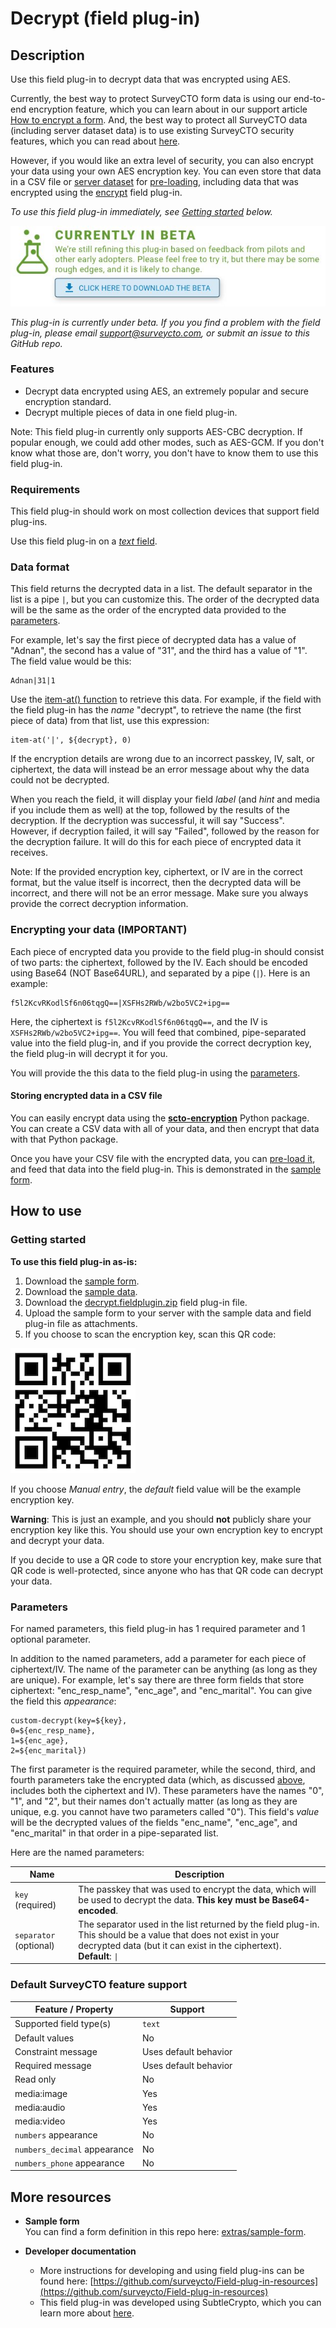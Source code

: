 # Decrypt (field plug-in)

## Description

Use this field plug-in to decrypt data that was encrypted using AES.

Currently, the best way to protect SurveyCTO form data is using our end-to-end encryption feature, which you can learn about in our support article [How to encrypt a form](https://support.surveycto.com/hc/en-us/articles/16472121582483). And, the best way to protect all SurveyCTO data (including server dataset data) is to use existing SurveyCTO security features, which you can read about [here](https://github.com/surveycto/decrypt/blob/main/extras/best_encryption.md).

However, if you would like an extra level of security, you can also encrypt your data using your own AES encryption key. You can even store that data in a CSV file or [server dataset](https://support.surveycto.com/hc/en-us/articles/11854064982675) for [pre-loading](https://docs.surveycto.com/02-designing-forms/03-advanced-topics/03.preloading.html), including data that was encrypted using the [encrypt](https://github.com/surveycto/encrypt/blob/main/README.md) field plug-in.

*To use this field plug-in immediately, see [Getting started](#getting-started) below.*

[![](extras/readme-images/beta-release-download.jpg)](https://github.com/surveycto/decrypt/raw/main/decrypt.fieldplugin.zip)

*This plug-in is currently under beta. If you you find a problem with the field plug-in, please email support@surveycto.com, or submit an issue to this GitHub repo.*

### Features

* Decrypt data encrypted using AES, an extremely popular and secure encryption standard.
* Decrypt multiple pieces of data in one field plug-in.

Note: This field plug-in currently only supports AES-CBC decryption. If popular enough, we could add other modes, such as AES-GCM. If you don't know what those are, don't worry, you don't have to know them to use this field plug-in.

### Requirements

This field plug-in should work on most collection devices that support field plug-ins.

Use this field plug-in on a [*text* field](https://docs.surveycto.com/02-designing-forms/01-core-concepts/03a.field-types-text.html).

### Data format

This field returns the decrypted data in a list. The default separator in the list is a pipe `|`, but you can customize this. The order of the decrypted data will be the same as the order of the encrypted data provided to the [parameters](#parameters).

For example, let's say the first piece of decrypted data has a value of "Adnan", the second has a value of "31", and the third has a value of "1". The field value would be this:

```
Adnan|31|1
```

Use the [item-at() function](https://docs.surveycto.com/02-designing-forms/01-core-concepts/09.expressions.html#Help_Forms_item-at) to retrieve this data. For example, if the field with the field plug-in has the *name* "decrypt", to retrieve the name (the first piece of data) from that list, use this expression:

```
item-at('|', ${decrypt}, 0)
```

If the encryption details are wrong due to an incorrect passkey, IV, salt, or ciphertext, the data will instead be an error message about why the data could not be decrypted.

When you reach the field, it will display your field *label* (and *hint* and media if you include them as well) at the top, followed by the results of the decryption. If the decryption was successful, it will say "Success". However, if decryption failed, it will say "Failed", followed by the reason for the decryption failure. It will do this for each piece of encrypted data it receives.

Note: If the provided encryption key, ciphertext, or IV are in the correct format, but the value itself is incorrect, then the decrypted data will be incorrect, and there will not be an error message. Make sure you always provide the correct decryption information.

### Encrypting your data (IMPORTANT)

Each piece of encrypted data you provide to the field plug-in should consist of two parts: the ciphertext, followed by the IV. Each should be encoded using Base64 (NOT Base64URL), and separated by a pipe (`|`). Here is an example:

```
f5l2KcvRKodlSf6n06tqgQ==|XSFHs2RWb/w2bo5VC2+ipg==
```

Here, the ciphertext is `f5l2KcvRKodlSf6n06tqgQ==`, and the IV is `XSFHs2RWb/w2bo5VC2+ipg==`. You will feed that combined, pipe-separated value into the field plug-in, and if you provide the correct decryption key, the field plug-in will decrypt it for you.

You will provide the this data to the field plug-in using the [parameters](#parameters).

#### Storing encrypted data in a CSV file

You can easily encrypt data using the [**scto-encryption**](https://github.com/surveycto/scto-encryption) Python package. You can create a CSV data with all of your data, and then encrypt that data with that Python package.

Once you have your CSV file with the encrypted data, you can [pre-load it](https://docs.surveycto.com/02-designing-forms/03-advanced-topics/03.preloading.html), and feed that data into the field plug-in. This is demonstrated in the [sample form](#getting-started). 

## How to use

### Getting started

**To use this field plug-in as-is:**

1. Download the [sample form](https://github.com/surveycto/decrypt/raw/main/extras/sample-form/Decryption%20field%20plug-in%20sample%20form.xlsx).
1. Download the [sample data](https://github.com/surveycto/decrypt/raw/main/extras/sample-form/encrypted_data.xlsx).
1. Download the [decrypt.fieldplugin.zip](https://github.com/surveycto/decrypt/raw/main/decrypt.fieldplugin.zip) field plug-in file.
1. Upload the sample form to your server with the sample data and field plug-in file as attachments.
1. If you choose to scan the encryption key, scan this QR code:

![](extras/readme-images/aes_key.png)

If you choose *Manual entry*, the *default* field value will be the example encryption key.

**Warning**: This is just an example, and you should **not** publicly share your encryption key like this. You should use your own encryption key to encrypt and decrypt your data.

If you decide to use a QR code to store your encryption key, make sure that QR code is well-protected, since anyone who has that QR code can decrypt your data.

### Parameters

For named parameters, this field plug-in has 1 required parameter and 1 optional parameter.

In addition to the named parameters, add a parameter for each piece of ciphertext/IV. The name of the parameter can be anything (as long as they are unique). For example, let's say there are three form fields that store ciphertext: "enc_resp_name", "enc_age", and "enc_marital". You can give the field this *appearance*:

```
custom-decrypt(key=${key},
0=${enc_resp_name},
1=${enc_age},
2=${enc_marital})
```

The first parameter is the required parameter, while the second, third, and fourth parameters take the encrypted data (which, as discussed [above](#encrypting-your-data-important), includes both the ciphertext and IV). These parameters have the names "0", "1", and "2", but their names don't actually matter (as long as they are unique, e.g. you cannot have two parameters called "0"). This field's *value* will be the decrypted values of the fields "enc_name", "enc_age", and "enc_marital" in that order in a pipe-separated list.

Here are the named parameters:

|Name|Description|
|---|---|
|`key` (required)| The passkey that was used to encrypt the data, which will be used to decrypt the data. **This key must be Base64-encoded**. |
|`separator` (optional) | The separator used in the list returned by the field plug-in. This should be a value that does not exist in your decrypted data (but it can exist in the ciphertext).<br>**Default**: `\|` |

### Default SurveyCTO feature support

| Feature / Property | Support |
| --- | --- |
| Supported field type(s) | `text`|
| Default values | No |
| Constraint message | Uses default behavior |
| Required message | Uses default behavior |
| Read only | No |
| media:image | Yes |
| media:audio | Yes |
| media:video | Yes |
| `numbers` appearance | No |
| `numbers_decimal` appearance | No |
| `numbers_phone` appearance | No |

## More resources

* **Sample form**  
You can find a form definition in this repo here: [extras/sample-form](extras/sample-form).

* **Developer documentation**  
   * More instructions for developing and using field plug-ins can be found here: [https://github.com/surveycto/Field-plug-in-resources](https://github.com/surveycto/Field-plug-in-resources)
   * This field plug-in was developed using SubtleCrypto, which you can learn more about [here](https://developer.mozilla.org/en-US/docs/Web/API/SubtleCrypto).